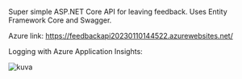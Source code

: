 Super simple ASP.NET Core API for leaving feedback. Uses Entity Framework Core and Swagger.

Azure link: https://feedbackapi20230110144522.azurewebsites.net/

Logging with Azure Application Insights: 

![kuva](https://user-images.githubusercontent.com/70153294/211805753-8bad1a6a-430c-4bcf-b657-b3b87cfd4233.png)
